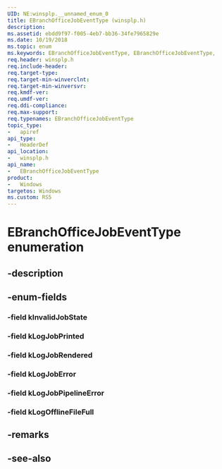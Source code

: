 ```yaml
---
UID: NE:winsplp.__unnamed_enum_0
title: EBranchOfficeJobEventType (winsplp.h)
description: 
ms.assetid: ebdd9f97-f005-4eb7-bb36-34fe7965829e
ms.date: 10/19/2018
ms.topic: enum
ms.keywords: EBranchOfficeJobEventType, EBranchOfficeJobEventType, 
req.header: winsplp.h
req.include-header:
req.target-type:
req.target-min-winverclnt:
req.target-min-winversvr:
req.kmdf-ver:
req.umdf-ver:
req.ddi-compliance:
req.max-support:
req.typenames: EBranchOfficeJobEventType
topic_type: 
-	apiref
api_type: 
-	HeaderDef
api_location: 
-	winsplp.h
api_name: 
-	EBranchOfficeJobEventType
product: 
-   Windows
targetos: Windows
ms.custom: RS5
---
```


# EBranchOfficeJobEventType enumeration

## -description



## -enum-fields

### -field kInvalidJobState 
### -field kLogJobPrinted 
### -field kLogJobRendered 
### -field kLogJobError 
### -field kLogJobPipelineError 
### -field kLogOfflineFileFull 

## -remarks

## -see-also
